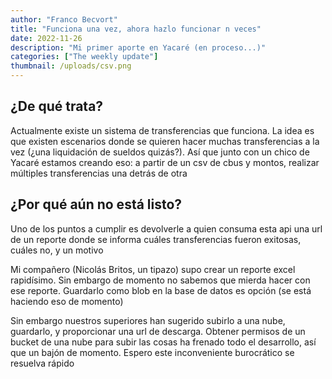 ```yaml
---
author: "Franco Becvort"
title: "Funciona una vez, ahora hazlo funcionar n veces"
date: 2022-11-26
description: "Mi primer aporte en Yacaré (en proceso...)"
categories: ["The weekly update"]
thumbnail: /uploads/csv.png
---
```

## ¿De qué trata?

Actualmente existe un sistema de transferencias que funciona. La idea es que existen escenarios donde se quieren hacer muchas transferencias a la vez \(¿una liquidación de sueldos quizás?\). Así que junto con un chico de Yacaré estamos creando eso: a partir de un csv de cbus y montos, realizar múltiples transferencias una detrás de otra

## ¿Por qué aún no está listo?

Uno de los puntos a cumplir es devolverle a quien consuma esta api una url de un reporte donde se informa cuáles transferencias fueron exitosas, cuáles no, y un motivo

Mi compañero \(Nicolás Britos, un tipazo\) supo crear un reporte excel rapidísimo. Sin embargo de momento no sabemos que mierda hacer con ese reporte. Guardarlo como blob en la base de datos es opción \(se está haciendo eso de momento\)

Sin embargo nuestros superiores han sugerido subirlo a una nube, guardarlo, y proporcionar una url de descarga. Obtener permisos de un bucket de una nube para subir las cosas ha frenado todo el desarrollo, así que un bajón de momento. Espero este inconveniente burocrático se resuelva rápido